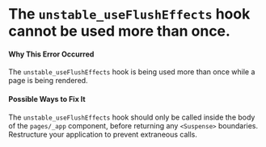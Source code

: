 # The `unstable_useFlushEffects` hook cannot be used more than once.

#### Why This Error Occurred

The `unstable_useFlushEffects` hook is being used more than once while a page is being rendered.

#### Possible Ways to Fix It

The `unstable_useFlushEffects` hook should only be called inside the body of the `pages/_app` component, before returning any `<Suspense>` boundaries. Restructure your application to prevent extraneous calls.
